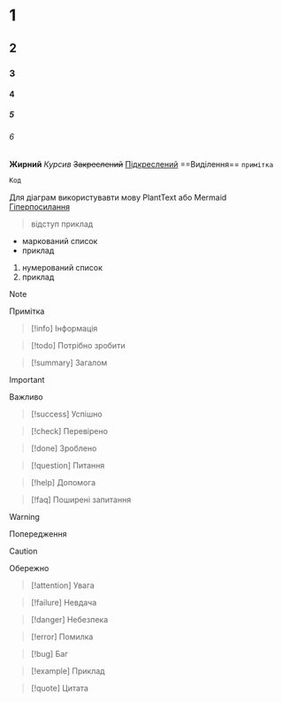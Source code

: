 # 1
## 2
### 3
#### 4
##### 5
###### 6
**Жирний**
*Курсив*
~~Закреслений~~
<u>Підкреслений</u>
==Виділення==
`примітка`
```python 
Код

```

Для діаграм використувавти мову PlantText або Mermaid
[Гіперпосилання](https://www.google.com/)

> відступ 
> приклад

- маркований список
- приклад

1. нумерований список
2. приклад

> [!note] 
> Примітка 

> [!info] 
> Інформація
> 

> [!todo] 
> Потрібно зробити 

> [!summary] 
> Загалом

> [!important] 
> Важливо
> 

> [!success] 
> Успішно


> [!check] 
> Перевірено
> 

> [!done] 
> Зроблено

> [!question] 
> Питання
> 

> [!help] 
> Допомога
> 

> [!faq] 
> Поширені запитання
> 

> [!warning] 
> Попередження
> 

> [!caution] 
> Обережно
> 

> [!attention] 
> Увага
> 

> [!failure] 
> Невдача
> 

> [!danger] 
> Небезпека
> 

> [!error] 
> Помилка
> 

> [!bug] 
> Баг
> 

> [!example] 
> Приклад

> [!quote] 
> Цитата
> 
